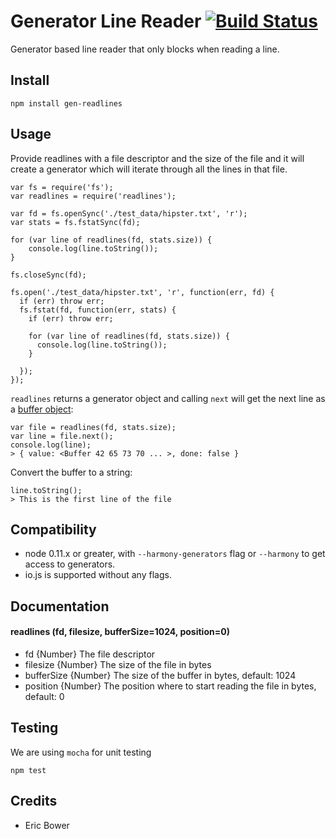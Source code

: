 Generator Line Reader [![Build Status](https://travis-ci.org/neurosnap/gen-readlines.svg?branch=master)](https://travis-ci.org/neurosnap/gen-readlines)
=====================

Generator based line reader that only blocks when reading a line.

Install
-------

```
npm install gen-readlines
```

Usage
-----

Provide readlines with a file descriptor and the size of the file and it will
create a generator which will iterate through all the lines in that file.

```
var fs = require('fs');
var readlines = require('readlines');

var fd = fs.openSync('./test_data/hipster.txt', 'r');
var stats = fs.fstatSync(fd);

for (var line of readlines(fd, stats.size)) {
	console.log(line.toString());
}

fs.closeSync(fd);
```

```
fs.open('./test_data/hipster.txt', 'r', function(err, fd) {
  if (err) throw err;
  fs.fstat(fd, function(err, stats) {
    if (err) throw err;

    for (var line of readlines(fd, stats.size)) {
      console.log(line.toString());
    }

  });
});
```

`readlines` returns a generator object and calling `next` will get the next
line as a [buffer object](https://nodejs.org/api/buffer.html):

```
var file = readlines(fd, stats.size);
var line = file.next();
console.log(line);
> { value: <Buffer 42 65 73 70 ... >, done: false }
```

Convert the buffer to a string:

```
line.toString();
> This is the first line of the file
```

Compatibility
-------------

* node 0.11.x or greater, with `--harmony-generators` flag or `--harmony` to get access to generators.
* io.js is supported without any flags.

Documentation
-------------

#### readlines (fd, filesize, bufferSize=1024, position=0)

 * fd {Number} The file descriptor
 * filesize {Number} The size of the file in bytes
 * bufferSize {Number} The size of the buffer in bytes, default: 1024
 * position {Number} The position where to start reading the file in bytes, default: 0

Testing
-------

We are using `mocha` for unit testing

```
npm test
```

Credits
-------

* Eric Bower
